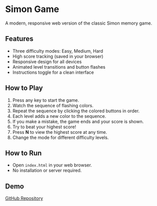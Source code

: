 # Simon Game

A modern, responsive web version of the classic Simon memory game.

## Features
- Three difficulty modes: Easy, Medium, Hard
- High score tracking (saved in your browser)
- Responsive design for all devices
- Animated level transitions and button flashes
- Instructions toggle for a clean interface

## How to Play
1. Press any key to start the game.
2. Watch the sequence of flashing colors.
3. Repeat the sequence by clicking the colored buttons in order.
4. Each level adds a new color to the sequence.
5. If you make a mistake, the game ends and your score is shown.
6. Try to beat your highest score!
7. Press **N** to view the highest score at any time.
8. Change the mode for different difficulty levels.

## How to Run
- Open `index.html` in your web browser.
- No installation or server required.

## Demo
[GitHub Repository](https://github.com/MUKESH-KHUSWAHA/GAME--SIMON-SAYS)
